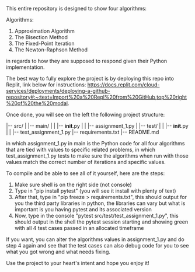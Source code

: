 This entire repository is designed to show four algorithms:

Algorithms:
1. Approximation Algorithm
2. The Bisection Method
3. The Fixed-Point Iteration
4. The Newton-Raphson Method

in regards to how they are supposed to respond given their Python implementation.

The best way to fully explore the project is by deploying this repo into Replit, link below for instructions:
https://docs.replit.com/cloud-services/deployments/deploying-a-github-repository#:~:text=Import%20a%20Repl%20from%20GitHub,top%20right%20of%20the%20modal.

Once done, you will see on the left the following project structure:

|-- src/
| |-- main/
| | |-- __init__.py
| | |-- assignment_1.py
| |-- test/
| | |-- __init__.py
| | |-- test_assignment_1.py
|-- requirements.txt
|-- README.md

in which assignment_1.py in main is the Python code for all four algorithms that are tied with values to specific related problems, in which test_assignment_1.py tests to make sure the
algorithms when run with those values match the correct number of iterations and specific values.

To compile and be able to see all of it yourself, here are the steps:
1. Make sure shell is on the right side (not console)
2. Type in "pip install pytest" (you will see it install with plenty of text)
3. After that, type in "pip freeze > requirements.txt", this should output for you the third party libraries in python, the libraries can vary but what is important is you having pytest and its associated version
4. Now, type in the console "pytest src/test/test_assignment_1.py", this should output in the shell the pytest session starting and showing green with all 4 test cases passed in an allocated timeframe

If you want, you can alter the algorithms values in assignment_1.py and do step 4 again and see that 
the test cases can also debug code for you to see what you got wrong and what needs fixing. 

Use the project to your heart's intent and hope you enjoy it!